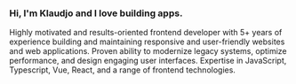 ### Hi, I'm Klaudjo and I love building apps.
Highly motivated and results-oriented frontend developer with 5+ years of experience building and maintaining responsive and user-friendly websites and web applications. Proven ability to modernize legacy systems, optimize performance, and design engaging user interfaces. Expertise in JavaScript, Typescript, Vue, React, and a range of frontend technologies.

<!--
[01/01][02/01][03/01][04/01][05/01][06/01]
-->
